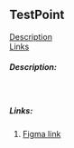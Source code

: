 TestPoint
----------
[Description](#description)  
[Links](#links)  
<a name="description"><h5>Description:</h5></a>  
<a name="links"><h5>Links:</h5></a>  
1. [Figma link](https://www.figma.com/file/BKqGIChFJOgXrP7DStpckH/TESTPOINT?node-id=310%3A1784)
